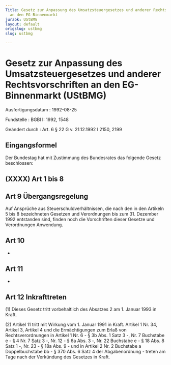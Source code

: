 ```yaml
---
Title: Gesetz zur Anpassung des Umsatzsteuergesetzes und anderer Rechtsvorschriften
  an den EG-Binnenmarkt
jurabk: UStBMG
layout: default
origslug: ustbmg
slug: ustbmg

---
```


# Gesetz zur Anpassung des Umsatzsteuergesetzes und anderer Rechtsvorschriften an den EG-Binnenmarkt (UStBMG)

Ausfertigungsdatum
:   1992-08-25

Fundstelle
:   BGBl I: 1992, 1548

Geändert durch
:   Art. 6 § 22 G v. 21.12.1992 I 2150, 2199


## Eingangsformel

Der Bundestag hat mit Zustimmung des Bundesrates das folgende Gesetz
beschlossen:


## (XXXX) Art 1 bis 8



## Art 9 Übergangsregelung

Auf Ansprüche aus Steuerschuldverhältnissen, die nach den in den
Artikeln 5 bis 8 bezeichneten Gesetzen und Verordnungen bis zum 31.
Dezember 1992 entstanden sind, finden noch die Vorschriften dieser
Gesetze und Verordnungen Anwendung.


## Art 10

-


## Art 11

-


## Art 12 Inkrafttreten

(1) Dieses Gesetz tritt vorbehaltlich des Absatzes 2 am 1. Januar 1993
in Kraft.

(2) Artikel 11 tritt mit Wirkung vom 1. Januar 1991 in Kraft. Artikel
1 Nr. 34, Artikel 3, Artikel 4 und die Ermächtigungen zum Erlaß von
Rechtsverordnungen in Artikel 1 Nr. 6 - § 3b Abs. 1 Satz 3 -, Nr. 7
Buchstabe e - § 4 Nr. 7 Satz 3 -, Nr. 12 - § 6a Abs. 3 -, Nr. 22
Buchstabe e - § 18 Abs. 8 Satz 1 -, Nr. 23 - § 18a Abs. 9 - und in
Artikel 2 Nr. 2 Buchstabe a Doppelbuchstabe bb - § 370 Abs. 6 Satz 4
der Abgabenordnung - treten am Tage nach der Verkündung des Gesetzes
in Kraft.

